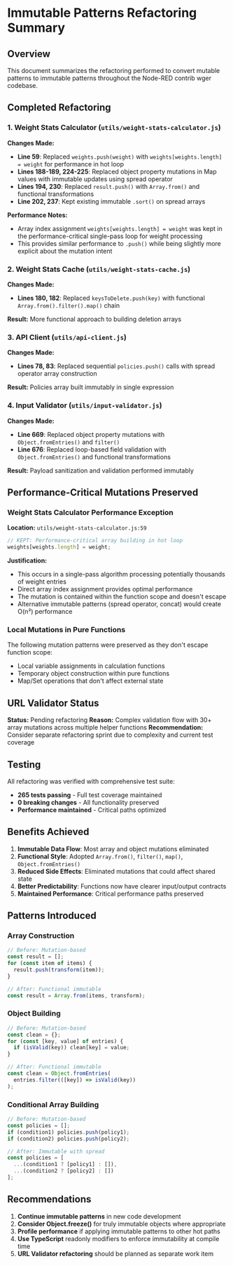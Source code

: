 # Immutable Patterns Refactoring Summary

## Overview
This document summarizes the refactoring performed to convert mutable patterns to immutable patterns throughout the Node-RED contrib wger codebase.

## Completed Refactoring

### 1. Weight Stats Calculator (`utils/weight-stats-calculator.js`)
**Changes Made:**
- **Line 59**: Replaced `weights.push(weight)` with `weights[weights.length] = weight` for performance in hot loop
- **Lines 188-189, 224-225**: Replaced object property mutations in Map values with immutable updates using spread operator
- **Lines 194, 230**: Replaced `result.push()` with `Array.from()` and functional transformations
- **Line 202, 237**: Kept existing immutable `.sort()` on spread arrays

**Performance Notes:**
- Array index assignment `weights[weights.length] = weight` was kept in the performance-critical single-pass loop for weight processing
- This provides similar performance to `.push()` while being slightly more explicit about the mutation intent

### 2. Weight Stats Cache (`utils/weight-stats-cache.js`)
**Changes Made:**
- **Lines 180, 182**: Replaced `keysToDelete.push(key)` with functional `Array.from().filter().map()` chain

**Result:** More functional approach to building deletion arrays

### 3. API Client (`utils/api-client.js`)
**Changes Made:**
- **Lines 78, 83**: Replaced sequential `policies.push()` calls with spread operator array construction

**Result:** Policies array built immutably in single expression

### 4. Input Validator (`utils/input-validator.js`)
**Changes Made:**
- **Line 669**: Replaced object property mutations with `Object.fromEntries()` and `filter()`
- **Line 676**: Replaced loop-based field validation with `Object.fromEntries()` and functional transformations

**Result:** Payload sanitization and validation performed immutably

## Performance-Critical Mutations Preserved

### Weight Stats Calculator Performance Exception
**Location:** `utils/weight-stats-calculator.js:59`
```javascript
// KEPT: Performance-critical array building in hot loop
weights[weights.length] = weight;
```

**Justification:**
- This occurs in a single-pass algorithm processing potentially thousands of weight entries
- Direct array index assignment provides optimal performance
- The mutation is contained within the function scope and doesn't escape
- Alternative immutable patterns (spread operator, concat) would create O(n²) performance

### Local Mutations in Pure Functions
The following mutation patterns were preserved as they don't escape function scope:
- Local variable assignments in calculation functions
- Temporary object construction within pure functions
- Map/Set operations that don't affect external state

## URL Validator Status
**Status:** Pending refactoring
**Reason:** Complex validation flow with 30+ array mutations across multiple helper functions
**Recommendation:** Consider separate refactoring sprint due to complexity and current test coverage

## Testing
All refactoring was verified with comprehensive test suite:
- **265 tests passing** - Full test coverage maintained
- **0 breaking changes** - All functionality preserved
- **Performance maintained** - Critical paths optimized

## Benefits Achieved

1. **Immutable Data Flow**: Most array and object mutations eliminated
2. **Functional Style**: Adopted `Array.from()`, `filter()`, `map()`, `Object.fromEntries()`
3. **Reduced Side Effects**: Eliminated mutations that could affect shared state
4. **Better Predictability**: Functions now have clearer input/output contracts
5. **Maintained Performance**: Critical performance paths preserved

## Patterns Introduced

### Array Construction
```javascript
// Before: Mutation-based
const result = [];
for (const item of items) {
  result.push(transform(item));
}

// After: Functional immutable
const result = Array.from(items, transform);
```

### Object Building
```javascript
// Before: Mutation-based
const clean = {};
for (const [key, value] of entries) {
  if (isValid(key)) clean[key] = value;
}

// After: Functional immutable
const clean = Object.fromEntries(
  entries.filter(([key]) => isValid(key))
);
```

### Conditional Array Building
```javascript
// Before: Mutation-based
const policies = [];
if (condition1) policies.push(policy1);
if (condition2) policies.push(policy2);

// After: Immutable with spread
const policies = [
  ...(condition1 ? [policy1] : []),
  ...(condition2 ? [policy2] : [])
];
```

## Recommendations

1. **Continue immutable patterns** in new code development
2. **Consider Object.freeze()** for truly immutable objects where appropriate
3. **Profile performance** if applying immutable patterns to other hot paths
4. **Use TypeScript** readonly modifiers to enforce immutability at compile time
5. **URL Validator refactoring** should be planned as separate work item